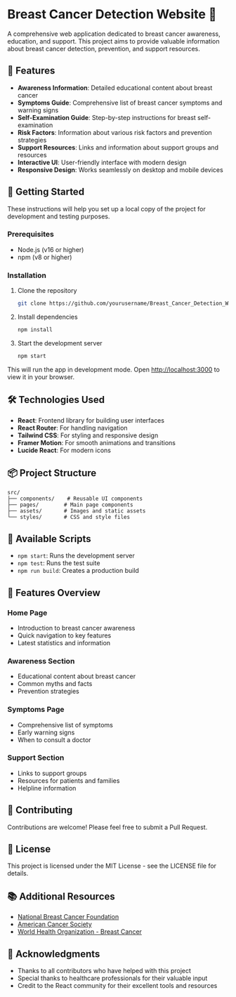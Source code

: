 # Breast Cancer Detection Website 🎀

A comprehensive web application dedicated to breast cancer awareness, education, and support. This project aims to provide valuable information about breast cancer detection, prevention, and support resources.

## 🌟 Features

- **Awareness Information**: Detailed educational content about breast cancer
- **Symptoms Guide**: Comprehensive list of breast cancer symptoms and warning signs
- **Self-Examination Guide**: Step-by-step instructions for breast self-examination
- **Risk Factors**: Information about various risk factors and prevention strategies
- **Support Resources**: Links and information about support groups and resources
- **Interactive UI**: User-friendly interface with modern design
- **Responsive Design**: Works seamlessly on desktop and mobile devices

## 🚀 Getting Started

These instructions will help you set up a local copy of the project for development and testing purposes.

### Prerequisites

- Node.js (v16 or higher)
- npm (v8 or higher)

### Installation

1. Clone the repository
   ```bash
   git clone https://github.com/yourusername/Breast_Cancer_Detection_Website.git
   ```

2. Install dependencies
   ```bash
   npm install
   ```

3. Start the development server
   ```bash
   npm start

   ```

This will run the app in development mode. Open [http://localhost:3000](http://localhost:3000) to view it in your browser.

## 🛠️ Technologies Used

- **React**: Frontend library for building user interfaces
- **React Router**: For handling navigation
- **Tailwind CSS**: For styling and responsive design
- **Framer Motion**: For smooth animations and transitions
- **Lucide React**: For modern icons

## 📦 Project Structure

```
src/
├── components/    # Reusable UI components
├── pages/        # Main page components
├── assets/       # Images and static assets
└── styles/       # CSS and style files
```

## 🔧 Available Scripts

- `npm start`: Runs the development server
- `npm test`: Runs the test suite
- `npm run build`: Creates a production build

## 📱 Features Overview

### Home Page
- Introduction to breast cancer awareness
- Quick navigation to key features
- Latest statistics and information

### Awareness Section
- Educational content about breast cancer
- Common myths and facts
- Prevention strategies

### Symptoms Page
- Comprehensive list of symptoms
- Early warning signs
- When to consult a doctor

### Support Section
- Links to support groups
- Resources for patients and families
- Helpline information

## 🤝 Contributing

Contributions are welcome! Please feel free to submit a Pull Request.

## 📄 License

This project is licensed under the MIT License - see the LICENSE file for details.

## 📚 Additional Resources

- [National Breast Cancer Foundation](https://www.nationalbreastcancer.org/)
- [American Cancer Society](https://www.cancer.org/)
- [World Health Organization - Breast Cancer](https://www.who.int/cancer/prevention/diagnosis-screening/breast-cancer/)

## 🙏 Acknowledgments

- Thanks to all contributors who have helped with this project
- Special thanks to healthcare professionals for their valuable input
- Credit to the React community for their excellent tools and resources
